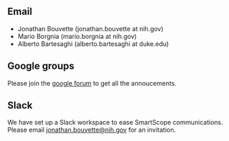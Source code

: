 ## Email

* Jonathan Bouvette (jonathan.bouvette at nih.gov)
* Mario Borgnia (mario.borgnia at nih.gov)
* Alberto Bartesaghi (alberto.bartesaghi at duke.edu)

## Google groups

Please join the [google forum](https://groups.google.com/g/smartscope) to get all the annoucements.

## Slack

We have set up a Slack workspace to ease SmartScope communications. Please email jonathan.bouvette@nih.gov for an invitation.